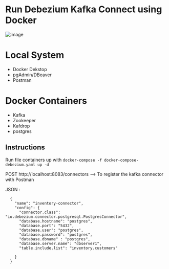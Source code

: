 # Run Debezium Kafka Connect using Docker
![image](https://user-images.githubusercontent.com/67249292/200215708-5e469a32-4c8c-4d67-a7a9-156b953a6b33.png)

# Local System
* Docker Dekstop
* pgAdmin/DBeaver
* Postman

# Docker Containers
* Kafka
* Zookeeper
* Kafdrop
* postgres

## Instructions
Run file containers up with `docker-compose -f docker-compose-debezium.yaml up -d`

POST  http://localhost:8083/connectors --> To register the kafka connector with Postman

JSON :

      {
        "name": "inventory-connector",
        "config": {
          "connector.class": "io.debezium.connector.postgresql.PostgresConnector",
          "database.hostname": "postgres",
          "database.port": "5432",
          "database.user": "postgres",
          "database.password": "postgres",
          "database.dbname" : "postgres",
          "database.server.name": "dbserver1",
          "table.include.list": "inventory.customers"

        }
      }
